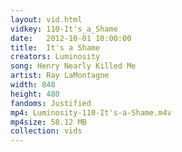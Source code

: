 ```yaml
---
layout: vid.html
vidkey: 110-It's_a_Shame
date:   2012-10-01 10:00:00
title:  It's a Shame
creators: Luminosity
song: Henry Nearly Killed Me
artist: Ray LaMontagne
width: 848
height: 480
fandoms: Justified
mp4: Luminosity-110-It's-a-Shame.m4v
mp4size: 58.12 MB
collection: vids
---
```


  <div>
  
  </div>
  